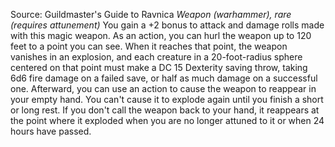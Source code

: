 Source: Guildmaster's Guide to Ravnica
*Weapon (warhammer), rare (requires attunement)*
You gain a +2 bonus to attack and damage rolls made with this magic weapon.
As an action, you can hurl the weapon up to 120 feet to a point you can see. When it reaches that point, the weapon vanishes in an explosion, and each creature in a 20-foot-radius sphere centered on that point must make a DC 15 Dexterity saving throw, taking 6d6 fire damage on a failed save, or half as much damage on a successful one. Afterward, you can use an action to cause the weapon to reappear in your empty hand. You can't cause it to explode again until you finish a short or long rest.
If you don't call the weapon back to your hand, it reappears at the point where it exploded when you are no longer attuned to it or when 24 hours have passed.